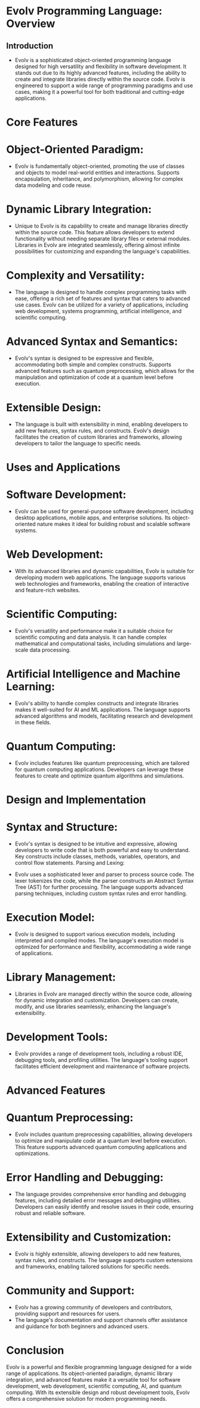 # Evolv Programming Language: Overview
## Introduction
- Evolv is a sophisticated object-oriented programming language designed for high versatility and flexibility in software development. It stands out due to its highly advanced features, including the ability to create and integrate libraries directly within the source code. Evolv is engineered to support a wide range of programming paradigms and use cases, making it a powerful tool for both traditional and cutting-edge applications.

# Core Features
# Object-Oriented Paradigm:

- Evolv is fundamentally object-oriented, promoting the use of classes and objects to model real-world entities and interactions. Supports encapsulation, inheritance, and polymorphism, allowing for complex data modeling and code reuse.
# Dynamic Library Integration:

- Unique to Evolv is its capability to create and manage libraries directly within the source code. This feature allows developers to extend functionality without needing separate library files or external modules. Libraries in Evolv are integrated seamlessly, offering almost infinite possibilities for customizing and expanding the language's capabilities.
# Complexity and Versatility:

- The language is designed to handle complex programming tasks with ease, offering a rich set of features and syntax that caters to advanced use cases.
Evolv can be utilized for a variety of applications, including web development, systems programming, artificial intelligence, and scientific computing.
# Advanced Syntax and Semantics:

- Evolv's syntax is designed to be expressive and flexible, accommodating both simple and complex constructs. Supports advanced features such as quantum preprocessing, which allows for the manipulation and optimization of code at a quantum level before execution.
# Extensible Design:

- The language is built with extensibility in mind, enabling developers to add new features, syntax rules, and constructs. Evolv's design facilitates the creation of custom libraries and frameworks, allowing developers to tailor the language to specific needs.
# Uses and Applications
# Software Development:

- Evolv can be used for general-purpose software development, including desktop applications, mobile apps, and enterprise solutions. Its object-oriented nature makes it ideal for building robust and scalable software systems.
# Web Development:

- With its advanced libraries and dynamic capabilities, Evolv is suitable for developing modern web applications. The language supports various web technologies and frameworks, enabling the creation of interactive and feature-rich websites.
# Scientific Computing:

- Evolv's versatility and performance make it a suitable choice for scientific computing and data analysis. It can handle complex mathematical and computational tasks, including simulations and large-scale data processing.
# Artificial Intelligence and Machine Learning:

- Evolv's ability to handle complex constructs and integrate libraries makes it well-suited for AI and ML applications. The language supports advanced algorithms and models, facilitating research and development in these fields.
# Quantum Computing:

- Evolv includes features like quantum preprocessing, which are tailored for quantum computing applications. Developers can leverage these features to create and optimize quantum algorithms and simulations.
# Design and Implementation
# Syntax and Structure:

- Evolv's syntax is designed to be intuitive and expressive, allowing developers to write code that is both powerful and easy to understand. Key constructs include classes, methods, variables, operators, and control flow statements.
 Parsing and Lexing:

- Evolv uses a sophisticated lexer and parser to process source code. The lexer tokenizes the code, while the parser constructs an Abstract Syntax Tree (AST) for further processing. The language supports advanced parsing techniques, including custom syntax rules and error handling.
# Execution Model:

- Evolv is designed to support various execution models, including interpreted and compiled modes. The language's execution model is optimized for performance and flexibility, accommodating a wide range of applications.
# Library Management:

- Libraries in Evolv are managed directly within the source code, allowing for dynamic integration and customization. Developers can create, modify, and use libraries seamlessly, enhancing the language's extensibility.
# Development Tools:

- Evolv provides a range of development tools, including a robust IDE, debugging tools, and profiling utilities. The language's tooling support facilitates efficient development and maintenance of software projects.
# Advanced Features
# Quantum Preprocessing:

- Evolv includes quantum preprocessing capabilities, allowing developers to optimize and manipulate code at a quantum level before execution. This feature supports advanced quantum computing applications and optimizations.
# Error Handling and Debugging:

- The language provides comprehensive error handling and debugging features, including detailed error messages and debugging utilities. Developers can easily identify and resolve issues in their code, ensuring robust and reliable software.
# Extensibility and Customization:

- Evolv is highly extensible, allowing developers to add new features, syntax rules, and constructs. The language supports custom extensions and frameworks, enabling tailored solutions for specific needs.
# Community and Support:

- Evolv has a growing community of developers and contributors, providing support and resources for users.
- The language's documentation and support channels offer assistance and guidance for both beginners and advanced users.
# Conclusion
Evolv is a powerful and flexible programming language designed for a wide range of applications. Its object-oriented paradigm, dynamic library integration, and advanced features make it a versatile tool for software development, web development, scientific computing, AI, and quantum computing. With its extensible design and robust development tools, Evolv offers a comprehensive solution for modern programming needs.
